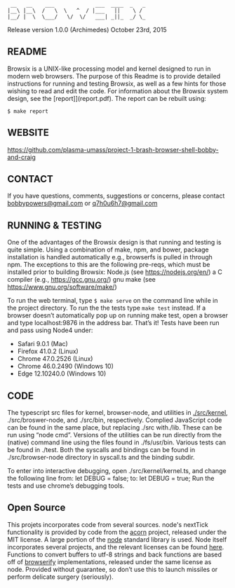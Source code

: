 ```
 __   __    ___             ___  ____  _   _
|__\ |__\  /   \  \   ^  / |___   ||    \ /
|__/ |  \  \___/   \/  \/   ___| _||_  _/ \_
```

Release version 1.0.0 (Archimedes)
October 23rd, 2015

README
------

Browsix is a UNIX-like processing model and kernel designed to run in modern web browsers.
The purpose of this Readme is to provide detailed instructions for running and testing Browsix, as well as a few hints for those wishing to read and edit the code. For information about the Browsix system design, see the [report]](report.pdf).  The report can be rebuilt using:

    $ make report

WEBSITE
-------
https://github.com/plasma-umass/project-1-brash-browser-shell-bobby-and-craig


CONTACT
-------
If you have questions, comments, suggestions or concerns, please contact bobbypowers@gmail.com or q7h0u6h7@gmail.com

RUNNING & TESTING
-----------------
One of the advantages of the Browsix design is that running and testing is quite simple. Using a combination of make, npm, and bower, package installation is handled automatically e.g., browserfs is pulled in through npm.  The exceptions to this are the following pre-reqs, which must be installed prior to building Browsix:
Node.js (see https://nodejs.org/en/)
a C compiler (e.g., https://gcc.gnu.org/)
gnu make (see https://www.gnu.org/software/make/)

To run the web terminal, type `$ make serve` on the command line while in the project directory.  To run the the tests type `make test` instead. If a browser doesn’t automatically pop up on running make test, open a browser and type localhost:9876 in the address bar.  That’s it! Tests have been run and pass using Node4 under:
- Safari 9.0.1 (Mac)
- Firefox 41.0.2 (Linux)
- Chrome 47.0.2526 (Linux)
- Chrome 46.0.2490 (Windows 10)
- Edge 12.10240.0 (Windows 10)

CODE
----
The typescript src files for kernel, browser-node, and utilities in [./src/kernel](src/kernel), ./src/broswer-node, and ./src/bin, respectively. Complied JavaScript code can be found in the same place, but replacing ./src with./lib. These can be run using “node cmd”. Versions of the utilities can be run directly from the (native) command line using the files found in ./fs/usr/bin. Various tests can be found in ./test. Both the syscalls and bindings can be found in ./src/browser-node directory in syscall.ts and the binding subdir.

To enter into interactive debugging, open ./src/kernel/kernel.ts, and change the following line from:
let DEBUG = false;
to:
let DEBUG = true;
Run the tests and use chrome’s debugging tools.

Open Source
-----------

This projets incorporates code from several sources.  node's nextTick
functionality is provided by code from the
[acorn](https://github.com/marijnh/acorn) project, released under the
MIT license.  A large portion of the
[node](https://github.com/nodejs/node) standard library is used.  Node
itself incorporates several projects, and the relevant licenses can be
found [here](https://github.com/nodejs/node/blob/master/LICENSE).
Functions to convert buffers to utf-8 strings and back functions are
based off of
[browserify](https://github.com/substack/node-browserify/blob/master/LICENSE)
implementations, released under the same license as node. Provided without guarantee, so don’t use this to launch missiles or perform delicate surgery (seriously).
